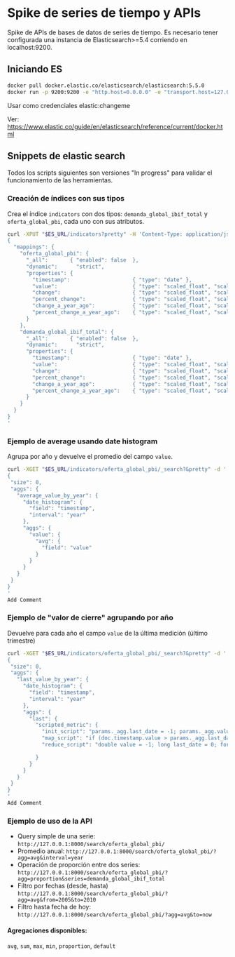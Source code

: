 # Spike de series de tiempo y APIs

Spike de APIs de bases de datos de series de tiempo.
Es necesario tener configurada una instancia de Elasticsearch>=5.4 corriendo en localhost:9200.

## Iniciando ES

```bash
docker pull docker.elastic.co/elasticsearch/elasticsearch:5.5.0
docker run -p 9200:9200 -e "http.host=0.0.0.0" -e "transport.host=127.0.0.1" docker.elastic.co/elasticsearch/elasticsearch:5.5.0
```

Usar como credenciales elastic:changeme

Ver: https://www.elastic.co/guide/en/elasticsearch/reference/current/docker.html

## Snippets de elastic search

Todos los scripts siguientes son versiones "In progress" para validar el funcionamiento de las herramientas.

### Creación de índices con sus tipos

Crea el índice `indicators` con dos tipos: `demanda_global_ibif_total` y `oferta_global_pbi`, cada uno con sus atributos.

```bash
curl -XPUT "$ES_URL/indicators?pretty" -H 'Content-Type: application/json' -d'
{
  "mappings": {
    "oferta_global_pbi": {
      "_all":       { "enabled": false  },
      "dynamic":      "strict",
      "properties": {
        "timestamp":                    { "type": "date" },
        "value":                        { "type": "scaled_float", "scaling_factor": 10000000 },
        "change":                       { "type": "scaled_float", "scaling_factor": 10000000 },
        "percent_change":               { "type": "scaled_float", "scaling_factor": 10000000 },
        "change_a_year_ago":            { "type": "scaled_float", "scaling_factor": 10000000 },
        "percent_change_a_year_ago":    { "type": "scaled_float", "scaling_factor": 10000000 }
      }
    },
    "demanda_global_ibif_total": {
      "_all":       { "enabled": false  },
      "dynamic":      "strict",
      "properties": {
        "timestamp":                    { "type": "date" },
        "value":                        { "type": "scaled_float", "scaling_factor": 10000000 },
        "change":                       { "type": "scaled_float", "scaling_factor": 10000000 },
        "percent_change":               { "type": "scaled_float", "scaling_factor": 10000000 },
        "change_a_year_ago":            { "type": "scaled_float", "scaling_factor": 10000000 },
        "percent_change_a_year_ago":    { "type": "scaled_float", "scaling_factor": 10000000 }
      }
    }
  }
}
'
```

### Ejemplo de average usando date histogram

Agrupa por año y devuelve el promedio del campo `value`.

```bash
curl -XGET "$ES_URL/indicators/oferta_global_pbi/_search?&pretty" -d '
{
 "size": 0,
 "aggs": {
   "average_value_by_year": {
     "date_histogram": {
       "field": "timestamp",
       "interval": "year"
     },
     "aggs": {
       "value": {
         "avg": {
           "field": "value"
         }
       }
     }
   }
 }
}
'
Add Comment
```

### Ejemplo de "valor de cierre" agrupando por año

Devuelve para cada año el campo `value` de la última medición (último trimestre)

```bash
curl -XGET "$ES_URL/indicators/oferta_global_pbi/_search?&pretty" -d '
{
 "size": 0,
 "aggs": {
   "last_value_by_year": {
     "date_histogram": {
       "field": "timestamp",
       "interval": "year"
     },
     "aggs": {
       "last": {
         "scripted_metric": {
           "init_script": "params._agg.last_date = -1; params._agg.value = 0;",
           "map_script": "if (doc.timestamp.value > params._agg.last_date) { params._agg.last_date = doc.timestamp.value; params._agg.value = doc.value.value; }",
           "reduce_script": "double value = -1; long last_date = 0; for (a in params._aggs) { if (a != null && a.last_date > last_date) { value = a.value; last_date = a.last_date; } } return value"

         }
       }
     }
   }
 }
}
'
Add Comment
```


### Ejemplo de uso de la API

- Query simple de una serie:
`http://127.0.0.1:8000/search/oferta_global_pbi/`
- Promedio anual:
`http://127.0.0.1:8000/search/oferta_global_pbi/?agg=avg&interval=year`
- Operación de proporción entre dos series:
`http://127.0.0.1:8000/search/oferta_global_pbi/?agg=proportion&series=demanda_global_ibif_total`
- Filtro por fechas (desde, hasta)
`http://127.0.0.1:8000/search/oferta_global_pbi/?agg=avg&from=2005&to=2010`
- Filtro hasta fecha de hoy:
`http://127.0.0.1:8000/search/oferta_global_pbi/?agg=avg&to=now`
#### Agregaciones disponibles:
`avg`, `sum`, `max`, `min`, `proportion`, `default`
